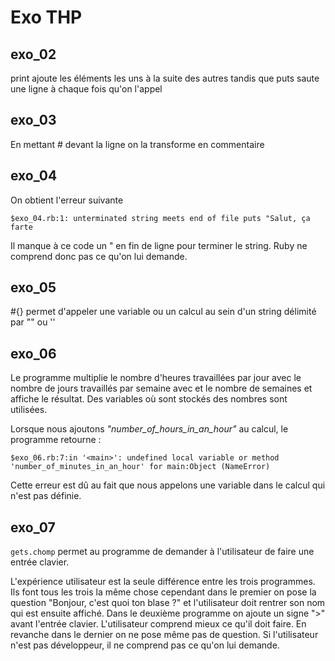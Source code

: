 # Exo THP
## exo_02
print ajoute les éléments les uns à la suite des autres tandis que puts saute une ligne à chaque fois qu'on l'appel

## exo_03
En mettant # devant la ligne on la transforme en commentaire

## exo_04
On obtient l'erreur suivante

`$exo_04.rb:1: unterminated string meets end of file
puts "Salut, ça farte`

Il manque à ce code un " en fin de ligne pour terminer le string. Ruby ne comprend donc pas ce qu'on lui demande.

## exo_05
#{} permet d'appeler une variable ou un calcul au sein d'un string délimité par "" ou ''

## exo_06
Le programme multiplie le nombre d'heures travaillées par jour avec le nombre de jours travaillés par semaine avec et le nombre de semaines et affiche le résultat. Des variables où sont stockés des nombres sont utilisées.

Lorsque nous ajoutons *"number_of_hours_in_an_hour"* au calcul, le programme retourne :

`$exo_06.rb:7:in '<main>': undefined local variable or method 'number_of_minutes_in_an_hour' for main:Object (NameError)`

Cette erreur est dû au fait que nous appelons une variable dans le calcul qui n'est pas définie.

## exo_07
`gets.chomp` permet au programme de demander à l'utilisateur de faire une entrée clavier.

L'expérience utilisateur est la seule différence entre les trois programmes. Ils font tous les trois la même chose cependant dans le premier on pose la question "Bonjour, c'est quoi ton blase ?" et l'utilisateur doit rentrer son nom qui est ensuite affiché. Dans le deuxième programme on ajoute un signe ">" avant l'entrée clavier. L'utilisateur comprend mieux ce qu'il doit faire. En revanche dans le dernier on ne pose même pas de question. Si l'utilisateur n'est pas développeur, il ne comprend pas ce qu'on lui demande.
